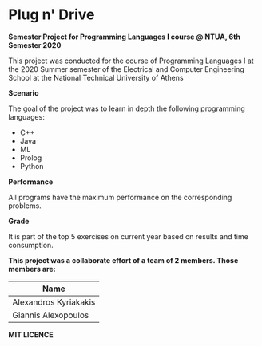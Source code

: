  # Plug n' Drive

**Semester Project for Programming Languages I course @ NTUA, 6th Semester 2020**

This project was conducted for the course of Programming Languages I at the 2020 Summer semester of the Electrical and Computer Engineering School at the National Technical University of Athens


**Scenario**

The goal of the project was to learn in depth the following programming languages:
   - C++
   - Java
   - ML
   - Prolog
   - Python

**Performance**

All programs have the maximum performance on the corresponding problems.

**Grade**

It is part of the top 5 exercises on current year based on results and time consumption.


**This project was a collaborate effort of a team of 2 members. Those members are:**

| Name
| ----- 
| Alexandros Kyriakakis
| Giannis Alexopoulos


**MIT LICENCE**
